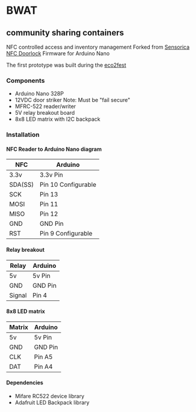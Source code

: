 # BWAT
## community sharing containers 

NFC controlled access and inventory management
Forked from [Sensorica NFC Doorlock](https://github.com/Sensorica/NFC_doorlock)
Firmware for Arduino Nano

The first prototype was built during the [eco2fest](eco2fest.com)

### Components

* Arduino Nano 328P
* 12VDC door striker Note: Must be "fail secure"
* MFRC-522 reader/writer 
* 5V relay breakout board
* 8x8 LED matrix with I2C backpack

### Installation

#### NFC Reader to Arduino Nano diagram

|    NFC  | Arduino             |
|---------|---------------------|
|    3.3v | 3.3v Pin            |
| SDA(SS) | Pin 10 Configurable |
|     SCK | Pin 13              |
|    MOSI | Pin 11              |
|    MISO | Pin 12              |
|     GND | GND Pin             |
|     RST | Pin 9 Configurable  |
	  
#### Relay breakout

|  Relay  | Arduino |
|---------|---------|
|      5v | 5v Pin  |
|     GND | GND Pin |
|  Signal | Pin 4   |
   
   
#### 8x8 LED matrix

|  Matrix  |  Arduino  |
|----------|-----------|
|   5v     | 5v Pin    |
|  GND     | GND Pin   |
|  CLK     | Pin A5    |
|  DAT     | Pin A4    |


     
    
  
  
#### Dependencies 

- Mifare RC522 device library
- Adafruit LED Backpack library
